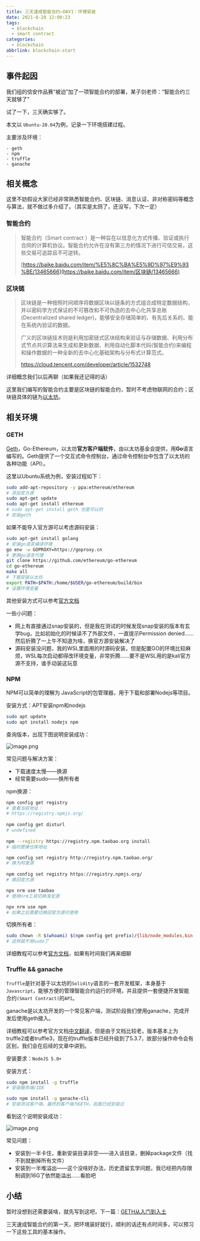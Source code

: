 ```yaml
---
title: 三天速成智能合约–DAY1：环境安装
date: 2021-8-28 12:00:23
tags:
  - blockchain
  - smart contract
categories:
  - blockchain
abbrlink: blockchain-start
---
```




## 事件起因

我们组的信安作品赛“被迫”加了一项智能合约的部署，某子剑老师：“智能合约三天就够了”

试了一下，三天确实够了。



本文以 `Ubuntu-20.04`为例，记录一下环境搭建过程。

主要涉及环境：

```
- geth
- npm
- truffle
- ganache
```





## 相关概念

这里不妨假设大家已经非常熟悉智能合约、区块链、消息认证、非对称密码等概念与算法，就不做过多介绍了。（其实是太鸽了，还没写，下次一定）

### 智能合约

> 智能合约（Smart contract ）是一种旨在以信息化方式传播、验证或执行合同的计算机协议。智能合约允许在没有第三方的情况下进行可信交易，这些交易可追踪且不可逆转。
>
> [https://baike.baidu.com/item/%E5%8C%BA%E5%9D%97%E9%93%BE/13465666](https://baike.baidu.com/item/区块链/13465666)

### 区块链

> 区块链是一种按照时间顺序将数据区块以链条的方式组合成特定数据结构， 并以密码学方式保证的不可篡改和不可伪造的去中心化共享总账(Decentralized shared ledger)，能够安全存储简单的、有先后关系的、能在系统内验证的数据。
>
>  广义的区块链技术则是利用加密链式区块结构来验证与存储数据、利用分布式节点共识算法来生成和更新数据、利用自动化脚本代码(智能合约)来编程和操作数据的一种全新的去中心化基础架构与分布式计算范式。
>
> https://cloud.tencent.com/developer/article/1532748

详细概念我们以后再聊（如果我还记得的话）

这里我们编写的智能合约主要是区块链的智能合约，暂时不考虑物联网的合约；区块链具体的链为[以太坊](https://ethereum.org/zh/)。



## 相关环境

### GETH

[Geth](https://github.com/ethereum/go-ethereum)，Go-Ethereum，以太坊**官方客户端软件**，由以太坊基金会提供，用**Go**语言编写的。Geth提供了一个交互式命令控制台，通过命令控制台中包含了以太坊的各种功能（API）。

这里以Ubuntu系统为例，安装过程如下：

```bash
sudo add-apt-repository -y ppa:ethereum/ethereum
# 添加官方源
sudo apt-get update
sudo apt-get install ethereum
# sudo apt-get install geth 也是可以的
# 安装geth
```

如果不能导入官方源可以考虑源码安装：

```bash
sudo apt-get install golang
# 安装go语言编译环境
go env -w GOPROXY=https://goproxy.cn
# 更换go语言代理
git clone https://github.com/ethereum/go-ethereum
cd go-ethereum
make all
# 下载安装以太坊
export PATH=$PATH:/home/$USER/go-ethereum/build/bin
# 设置环境变量
```

其他安装方式可以参考[官方文档](https://geth.ethereum.org/docs/install-and-build/installing-geth)



一些小问题：

- 网上有直接通过snap安装的，但是我在测试的时候发现snap安装的版本有玄学bug，比如初始化的时候读不了外部文件，一直提示Permission denied......然后折腾了一上午不知道为啥，换官方源安装解决了
- 源码安装没问题，我的WSL里面用的时源码安装，但是配置GO的环境比较麻烦，WSL每次启动都得改环境变量，非常折腾......要不是WSL用的是kali官方源不支持，谁手动装这玩意



### NPM

NPM可以简单的理解为 JavaScript的包管理器，用于下载和部署Nodejs等项目。

安装方式：APT安装npm和nodejs

```bash
sudo apt update
sudo apt install nodejs npm
```

查询版本，出现下图说明安装成功：

![image.png](https://s3.xiabee.cn/pic/weibo-backup/0084b03xgy1h5mbmhcnwej30t80dmq6a.jpg)

常见问题与解决方案：

- 下载速度太慢——换源
- 经常需要sudo——换所有者

npm换源：

```bash
npm config get registry
# 查看当前地址：
# https://registry.npmjs.org/
 
npm config get disturl
# undefined
 
npm --registry https://registry.npm.taobao.org install
# 临时更换仓库地址

npm config set registry http://registry.npm.taobao.org/
# 换为阿里源
 
npm config set registry https://registry.npmjs.org/
# 换回官方源

npx nrm use taobao
# 使用nrm工具切换淘宝源

npx nrm use npm
# 如果之后需要切换回官方源可使用
```

切换所有者：

```bash
sudo chown -R $(whoami) $(npm config get prefix)/{lib/node_modules,bin,share}
# 这样就不用sudo了
```

详细教程可以参考[官方文档](https://docs.npmjs.com/)，如果有时间我们再来细聊



### Truffle && ganache

`Truffle`是针对基于以太坊的`Solidity`语言的一套开发框架，本身基于`Javascript`，能够方便的管理智能合约运行的环境，并且提供一套便捷开发智能合约`(Smart Contract)`的`API`。

ganache是以太坊开发的一个常见客户端，测试阶段我们使用ganache，完成开发后使用geth接入。

详细教程可以参考官方文档[中文翻译](https://truffle.tryblockchain.org/)，但是由于文档比较老，版本基本上为truffle2或者truffle3，现在的truffle版本已经升级到了5.3.7，故部分操作命令会有区别，我们会在后续的文章中讲到。

安装要求：`NodeJS 5.0+`

安装方式：

```bash
sudo npm install -g truffle
# 安装服务端/IDE

sudo npm install -g ganache-cli 
# 安装测试客户端，最终的客户端为GETH，前面已经安装过
```

看到这个说明安装成功：

![image.png](https://s3.xiabee.cn/pic/weibo-backup/0084b03xgy1h5mbodo9cyj31i40qw7o1.jpg)

常见问题：

- 安装到一半卡住，重新安装目录非空——进入该目录，删掉package文件（找不到就删掉所有文件）
- 安装到一半堆溢出——这个没啥好办法，历史遗留玄学问题，我已经把内存限制调到16G了依然能溢出......看脸吧



## 小结

暂时没想到还需要装啥，就先写到这吧，下一篇：[GETH从入门到入土](https://xiabee.cn/block/3day-smartcontract-2/)

三天速成智能合约的第一天，把环境装好就行，顺利的话还有点时间多，可以预习一下这些工具的基本操作。